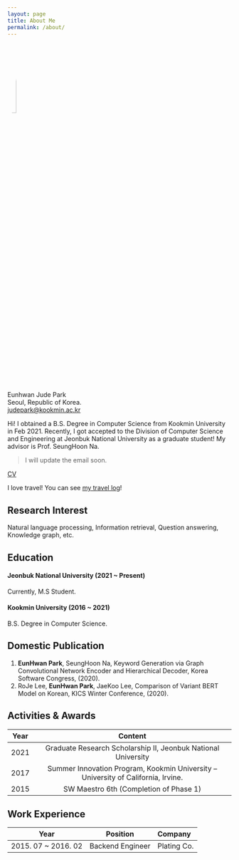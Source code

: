 ```yaml
---
layout: page
title: About Me
permalink: /about/
---
```

<img src="https://avatars.githubusercontent.com/JudePark96" width="20%" height="20%" style="border-radius:50%"/><br/>
Eunhwan Jude Park <br >
Seoul, Republic of Korea. <br >
judepark@kookmin.ac.kr

Hi! I obtained a B.S. Degree in Computer Science from Kookmin University in Feb 2021. Recently, I got accepted to the Division of Computer Science and Engineering at Jeonbuk National University as a graduate student! My advisor is Prof. SeungHoon Na.

> I will update the email soon.

[CV](https://github.com/JudePark96/judepark96.github.io/blob/master/eunhwanpark_cv.pdf)

I love travel! You can see [my travel log](https://judepark96.github.io/travel_log/#1)!

## Research Interest

Natural language processing, Information retrieval, Question answering, Knowledge graph, etc.

## Education

#### Jeonbuk National University (2021 ~ Present)

Currently, M.S Student.

#### Kookmin University (2016 ~ 2021)

B.S. Degree in Computer Science.

## Domestic Publication

1. **EunHwan Park**, SeungHoon Na, Keyword Generation via Graph Convolutional Network Encoder and Hierarchical Decoder, Korea Software Congress, (2020).
2. RoJe Lee, **EunHwan Park**, JaeKoo Lee, Comparison of Variant BERT Model on Korean, KICS Winter Conference, (2020).

## Activities & Awards

| Year   |      Content      |  
|----------|:-------------:|
| 2021 | Graduate Research Scholarship II, Jeonbuk National University |
| 2017 |  Summer Innovation Program, Kookmin University – University of California, Irvine. |
| 2015 |  SW Maestro 6th (Completion of Phase 1) |

## Work Experience

| Year   |      Position      | Company |  
|----------|:-------------:|:-------------|
| 2015. 07 ~ 2016. 02 | Backend Engineer | Plating Co.|

